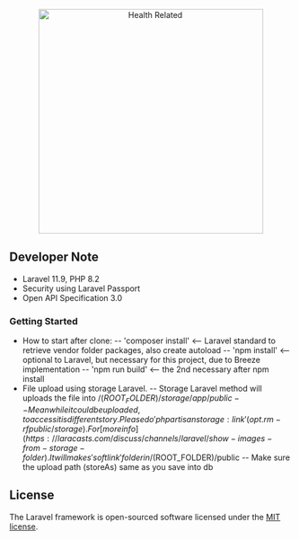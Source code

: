 <p align="center"><a href="https://laravel.com" target="_blank"><img src="https://image.pngaaa.com/488/264488-middle.png" width="400" alt="Health Related"></a></p>


## Developer Note
- Laravel 11.9, PHP 8.2
- Security using Laravel Passport
- Open API Specification 3.0

### Getting Started
- How to start after clone:
-- 'composer install' <-- Laravel standard to retrieve vendor folder packages, also create autoload
-- 'npm install' <-- optional to Laravel, but necessary for this project, due to Breeze implementation
-- 'npm run build' <-- the 2nd necessary after npm install 
- File upload using storage Laravel. 
-- Storage Laravel method will uploads the file into /($ROOT_FOLDER)/storage/app/public
-- Meanwhile it could be uploaded, to access it is different story. Please do 'php artisan storage:link' (opt. rm -rf public/storage). For [more info](https://laracasts.com/discuss/channels/laravel/show-images-from-storage-folder). It will makes 'softlink' folder in /($ROOT_FOLDER)/public
-- Make sure the upload path (storeAs) same as you save into db

## License
The Laravel framework is open-sourced software licensed under the [MIT license](https://opensource.org/licenses/MIT).

